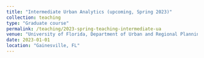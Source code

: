 ```yaml
---
title: "Intermediate Urban Analytics (upcoming, Spring 2023)"
collection: teaching
type: "Graduate course"
permalink: /teaching/2023-spring-teaching-intermediate-ua
venue: "University of Florida, Department of Urban and Regional Planning"
date: 2023-01-01
location: "Gainesville, FL"
---
```


<!-- Heading 1
======

Heading 2
======

Heading 3
====== -->

